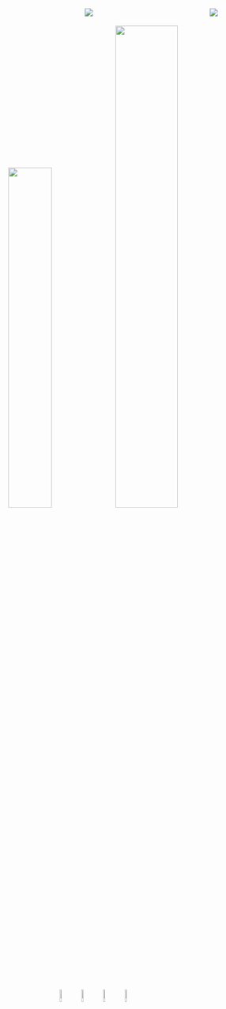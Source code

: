 <div align="center">

<img align="right" src="https://visitor-badge.laobi.icu/badge?page_id=salesp07.salesp07" />

<h1 align="center">
    <img src="https://readme-typing-svg.herokuapp.com/?font=Righteous&size=35&center=true&vCenter=true&width=500&height=70&duration=4000&lines=Hi+There!+👋;+I'm+Nicolly+Beatryz!;A+passionate+software+developer+from+Brazil!" />
</h1>




<img width="42%" src="https://github-readme-stats.vercel.app/api?username=Nicolly20032003&show_icons=true&theme=radical&title_color=ff61ef&icon_color=00ffe5&text_color=ffffff&bg_color=0d1117&hide=prs" />
<img width="50%" src="https://github-readme-stats.vercel.app/api/top-langs/?username=Nicolly20032003&layout=compact&theme=radical&title_color=00ffe5&text_color=ffffff&bg_color=0d1117" />
<img width="8%"  src="https://cdn.jsdelivr.net/gh/devicons/devicon@latest/icons/javascript/javascript-original.svg" />
<img width="8%"  src="https://cdn.jsdelivr.net/gh/devicons/devicon@latest/icons/html5/html5-original.svg" />
<img width="8%"  src="https://cdn.jsdelivr.net/gh/devicons/devicon@latest/icons/css3/css3-original.svg" />
<img width="8%"  src="https://cdn.jsdelivr.net/gh/devicons/devicon@latest/icons/java/java-original.svg" />

</div>
          
